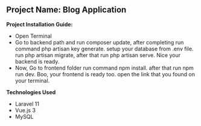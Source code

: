 <h2>Project Name: Blog Application</h2>
<p><strong>Project Installation Guide:</strong></p>
<ul>
    <li>Open Terminal</li>
    <li>Go to backend path and run composer update, 
        after completing run command php artisan key generate. 
        setup your database from .env file.
        run php artisan migrate,
        after that run php artisan serve. Nice your backend is ready.</li>
    <li>Now, Go to frontend folder run command npm install. after that run npm run dev. Boo, your frontend is ready too.
    open the link that you found on your terminal.</li> 
</ul>
<p><strong>Technologies Used</strong></p>
<ul>
    <li>Laravel 11</li>
    <li>Vue.js 3</li>
    <li>MySQL</li>
</ul>
    
